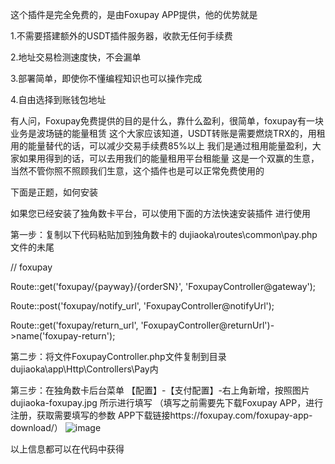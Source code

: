 这个插件是完全免费的，是由Foxupay APP提供，他的优势就是

1.不需要搭建额外的USDT插件服务器，收款无任何手续费

2.地址交易检测速度快，不会漏单

3.部署简单，即使你不懂编程知识也可以操作完成

4.自由选择到账钱包地址

有人问，Foxupay免费提供的目的是什么，靠什么盈利，很简单，foxupay有一块业务是波场链的能量租赁
这个大家应该知道，USDT转账是需要燃烧TRX的，用租用的能量替代的话，可以减少交易手续费85%以上
我们是通过租用能量盈利，大家如果用得到的话，可以去用我们的能量租用平台租能量
这是一个双赢的生意，当然不管你照不照顾我们生意，这个插件也是可以正常免费使用的

下面是正题，如何安装

如果您已经安装了独角数卡平台，可以使用下面的方法快速安装插件 进行使用

第一步：复制以下代码粘贴加到独角数卡的 dujiaoka\routes\common\pay.php文件的未尾

// foxupay

Route::get('foxupay/{payway}/{orderSN}', 'FoxupayController@gateway');

Route::post('foxupay/notify_url', 'FoxupayController@notifyUrl');

Route::get('foxupay/return_url', 'FoxupayController@returnUrl')->name('foxupay-return');



第二步：将文件FoxupayController.php文件复制到目录dujiaoka\app\Http\Controllers\Pay内

第三步：在独角数卡后台菜单 【配置】-【支付配置】-右上角新增，按照图片 dujiaoka-foxupay.jpg 所示进行填写
（填写之前需要先下载Foxupay APP，进行注册，获取需要填写的参数
APP下载链接https://foxupay.com/foxupay-app-download/）
![image](https://github.com/user-attachments/assets/bb71efaa-34b7-45e1-a2aa-3a674b63de85)


以上信息都可以在代码中获得
